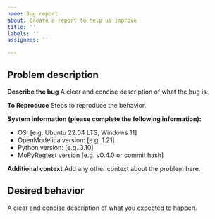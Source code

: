 ```yaml
---
name: Bug report
about: Create a report to help us improve
title: ''
labels: ''
assignees: ''

---
```


## Problem description
**Describe the bug**
A clear and concise description of what the bug is.

**To Reproduce**
Steps to reproduce the behavior.

**System information (please complete the following information):**
 - OS: [e.g. Ubuntu 22.04 LTS, Windows 11]
 - OpenModelica version: [e.g. 1.21]
 - Python version: [e.g. 3.10]
 - MoPyRegtest version [e.g. v0.4.0 or commit hash]

**Additional context**
Add any other context about the problem here.

## Desired behavior
A clear and concise description of what you expected to happen.
